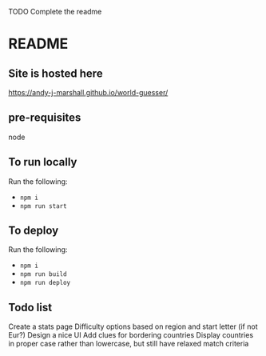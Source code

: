 TODO Complete the readme
# README

## Site is hosted here
https://andy-j-marshall.github.io/world-guesser/

## pre-requisites
node

## To run locally
Run the following:
* `npm i`
* `npm run start`

## To deploy
Run the following:
* `npm i`
* `npm run build`
* `npm run deploy`

## Todo list
Create a stats page
Difficulty options based on region and start letter (if not Eur?)
Design a nice UI
Add clues for bordering countries
Display countries in proper case rather than lowercase, but still have relaxed match criteria

